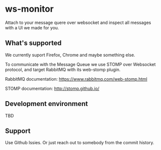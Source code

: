 # ws-monitor

Attach to your message quere over websocket and inspect all messages with a UI we made for you.

## What's supported

We currently suport Firefox, Chrome and maybe something else.

To communicate with the Message Queue we use STOMP over Websocket protocol, and target RabbitMQ with its web-stomp plugin.

RabbitMQ documentation: https://www.rabbitmq.com/web-stomp.html

STOMP documentation: http://stomp.github.io/


## Development environment

TBD

## Support

Use Github Issies. Or just reach out to somebody from the commit history.

